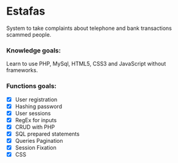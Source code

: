 # Estafas
System to take complaints about telephone and bank transactions scammed people.

### Knowledge goals: 
Learn to use PHP, MySql, HTML5, CSS3 and JavaScript without frameworks.

### Functions goals:
- [x] User registration
- [x] Hashing password
- [x] User sessions
- [x] RegEx for inputs
- [x] CRUD with PHP
- [x] SQL prepared statements
- [x] Queries Pagination
- [x] Session Fixation
- [x] CSS